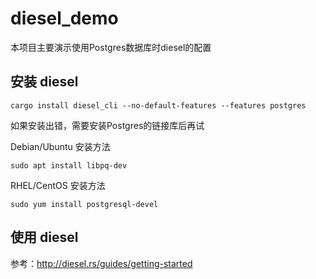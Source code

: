 # diesel_demo

本项目主要演示使用Postgres数据库时diesel的配置

## 安装 diesel
```
cargo install diesel_cli --no-default-features --features postgres
```
如果安装出错，需要安装Postgres的链接库后再试

Debian/Ubuntu 安装方法
```
sudo apt install libpq-dev
```
RHEL/CentOS 安装方法
```
sudo yum install postgresql-devel
```

## 使用 diesel 
参考：http://diesel.rs/guides/getting-started

